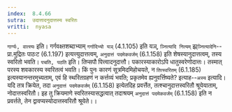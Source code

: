 ```yaml
---
index:  8.4.66
sutra:  उदात्तादनुदात्तस्य स्वरितः
vritti:  nyasa
---
```


`गार्ग्यः, वात्स्यः` इति। गर्गवक्ष्तशब्दाभ्याम् `गर्गादिभ्यो यञ्` (4.1.105) इति यञ्, `ञ्नित्यादि नित्यम्` झ्र्`ञ्नित्यादेनि`--प्रा.मुद्रितः पाठःट (6.1.197) इत्यत्त्युदात्तत्वम्, `अनुदात्तं पदमेकवर्जम्` (6.1.158) इति शेषस्यानुदात्तत्वम्, तस्य स्वरितो भवति। `पचति, पठति` इति। तिप्सपौ पित्त्वादनुदात्तौ। पकारस्याकारोऽपि धातुस्वरेणोदात्तः। तस्मात् परस्य शवकारस्य स्वरितत्वं भवति।
किं पुनः कारणं सूत्रमिदमिहोचयते, न `तित्स्वरितम्` (6.1.185) इत्यस्यानन्तरमुच्यताम्, एवं हि स्थरितग्रहणं न कर्त्तव्यं भवति; प्रकृतमेव ह्यनुवर्त्तिष्यते? इत्याह--`अस्य` इत्यादि। यदि तत्र क्रियेत, तदा `अनुदात्तं पदमेकवर्जम्` (6.1.158) इत्येतदिह प्रवर्त्तेत, तत्श्चानुदात्तस्वरितौ श्रूयेयाताम्, नोदात्तस्वरितौ। इह तु क्रियमाणे स्वरितस्यासद्धत्वात् तदाश्रयम् `अनुदात्तं पदमेकवर्जम्` (6.1.158) इति न प्रवर्त्तते, तेन द्वावप्यस्योदात्तस्वरितौ श्रूयेते।।

